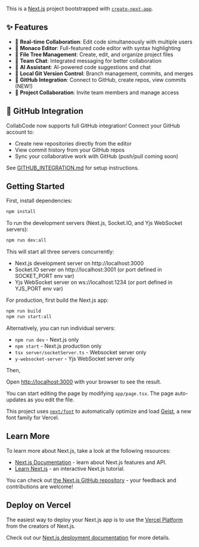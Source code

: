This is a [Next.js](https://nextjs.org) project bootstrapped with [`create-next-app`](https://nextjs.org/docs/app/api-reference/cli/create-next-app).

## ✨ Features

- 🔄 **Real-time Collaboration**: Edit code simultaneously with multiple users
- 📝 **Monaco Editor**: Full-featured code editor with syntax highlighting
- 🌳 **File Tree Management**: Create, edit, and organize project files
- 💬 **Team Chat**: Integrated messaging for better collaboration
- 🤖 **AI Assistant**: AI-powered code suggestions and chat
- 🔀 **Local Git Version Control**: Branch management, commits, and merges
- 🐙 **GitHub Integration**: Connect to GitHub, create repos, view commits (NEW!)
- 👥 **Project Collaboration**: Invite team members and manage access

## 🚀 GitHub Integration

CollabCode now supports full GitHub integration! Connect your GitHub account to:

- Create new repositories directly from the editor
- View commit history from your GitHub repos
- Sync your collaborative work with GitHub (push/pull coming soon)

See [GITHUB_INTEGRATION.md](./GITHUB_INTEGRATION.md) for setup instructions.

## Getting Started

First, install dependencies:

```bash
npm install
```

To run the development servers (Next.js, Socket.IO, and Yjs WebSocket servers):

```bash
npm run dev:all
```

This will start all three servers concurrently:

- Next.js development server on http://localhost:3000
- Socket.IO server on http://localhost:3001 (or port defined in SOCKET_PORT env var)
- Yjs WebSocket server on ws://localhost:1234 (or port defined in YJS_PORT env var)

For production, first build the Next.js app:

```bash
npm run build
npm run start:all
```

Alternatively, you can run individual servers:

- `npm run dev` - Next.js only
- `npm start` - Next.js production only
- `tsx server/socketServer.ts` - Websocket server only
- `y-websocket-server` - Yjs WebSocket server only

Then,

Open [http://localhost:3000](http://localhost:3000) with your browser to see the result.

You can start editing the page by modifying `app/page.tsx`. The page auto-updates as you edit the file.

This project uses [`next/font`](https://nextjs.org/docs/app/building-your-application/optimizing/fonts) to automatically optimize and load [Geist](https://vercel.com/font), a new font family for Vercel.

## Learn More

To learn more about Next.js, take a look at the following resources:

- [Next.js Documentation](https://nextjs.org/docs) - learn about Next.js features and API.
- [Learn Next.js](https://nextjs.org/learn) - an interactive Next.js tutorial.

You can check out [the Next.js GitHub repository](https://github.com/vercel/next.js) - your feedback and contributions are welcome!

## Deploy on Vercel

The easiest way to deploy your Next.js app is to use the [Vercel Platform](https://vercel.com/new?utm_medium=default-template&filter=next.js&utm_source=create-next-app&utm_campaign=create-next-app-readme) from the creators of Next.js.

Check out our [Next.js deployment documentation](https://nextjs.org/docs/app/building-your-application/deploying) for more details.
